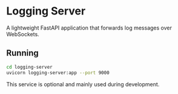 # Logging Server

A lightweight FastAPI application that forwards log messages over WebSockets.

## Running

```bash
cd logging-server
uvicorn logging-server:app --port 9000
```

This service is optional and mainly used during development.

